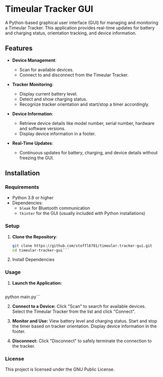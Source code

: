 # Timeular Tracker GUI

A Python-based graphical user interface (GUI) for managing and monitoring a Timeular Tracker. This application provides real-time updates for battery and charging status, orientation tracking, and device information.

## Features

- **Device Management**:
  - Scan for available devices.
  - Connect to and disconnect from the Timeular Tracker.

- **Tracker Monitoring**:
  - Display current battery level.
  - Detect and show charging status.
  - Recognize tracker orientation and start/stop a timer accordingly.

- **Device Information**:
  - Retrieve device details like model number, serial number, hardware and software versions.
  - Display device information in a footer.

- **Real-Time Updates**:
  - Continuous updates for battery, charging, and device details without freezing the GUI.

## Installation

### Requirements

- Python 3.8 or higher
- Dependencies:
  - `bleak` for Bluetooth communication
  - `tkinter` for the GUI (usually included with Python installations)

### Setup

1. **Clone the Repository**:
   ```bash
   git clone https://github.com/stoffl6781/timeular-tracker-gui.git
   cd timeular-tracker-gui´´´

2. Install Dependencies

### Usage

1. **Launch the Application:**
   ```bash 
  python main.py´´´

2. **Connect to a Device:**
  Click "Scan" to search for available devices.
  Select the Timeular Tracker from the list and click "Connect".

3. **Monitor and Use:**
  View battery level and charging status.
  Start and stop the timer based on tracker orientation.
  Display device information in the footer.

4. **Disconnect:**
  Click "Disconnect" to safely terminate the connection to the tracker.


### License
This project is licensed under the GNU Public License.
